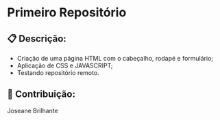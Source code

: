 # Primeiro Repositório
## :clipboard: Descrição:
* Criação de uma página HTML com o cabeçalho, rodapé e formulário;
* Aplicação de CSS e JAVASCRIPT;
* Testando repositório remoto.
## :memo: Contribuição:
Joseane Brilhante
